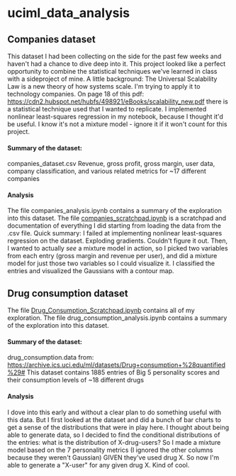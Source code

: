 # uciml_data_analysis

## Companies dataset
This dataset I had been collecting on the side for the past few weeks and haven't had a chance to dive deep into it. This project looked like a perfect opportunity to combine the statistical techniques we've learned in class with a sideproject of mine. A little background: The Universal Scalability Law is a new theory of how systems scale. I'm trying to apply it to technology companies. On page 18 of this pdf: https://cdn2.hubspot.net/hubfs/498921/eBooks/scalability_new.pdf there is a statistical technique used that I wanted to replicate. I implemented nonlinear least-squares regression in my notebook, because I thought it'd be useful. I know it's not a mixture model - ignore it if it won't count for this project.


#### Summary of the dataset: 
companies_dataset.csv
Revenue, gross profit, gross margin, user data, company classification, and various related metrics for ~17 different companies

#### Analysis
The file companies_analysis.ipynb contains a summary of the exploration into this dataset.
The file [companies_scratchpad.ipynb](https://github.com/kambielawski/uciml_data_analysis/blob/master/companies_scratchpad.ipynb) is a scratchpad and documentation of everything I did starting from loading the data from the .csv file. 
Quick summary:
I failed at implementing nonlinear least-squares regression on the dataset. Exploding gradients. Couldn't figure it out. Then, I wanted to actually *see* a mixture model in action, so I picked two variables from each entry (gross margin and revenue per user), and did a mixture model for just those two variables so I could visualize it. I classified the entries and visualized the Gaussians with a contour map.


## Drug consumption dataset
The file [Drug_Consumption_Scratchpad.ipynb](https://github.com/kambielawski/uciml_data_analysis/blob/master/Drug_Consumption_Scratchpad.ipynb) contains all of my exploration. 
The file drug_consumption_analysis.ipynb contains a summary of the exploration into this dataset.
#### Summary of the dataset:
drug_consumption.data
from: https://archive.ics.uci.edu/ml/datasets/Drug+consumption+%28quantified%29#
This dataset contains 1885 entries of Big 5 personality scores and their consumption levels of ~18 different drugs

#### Analysis
I dove into this early and without a clear plan to do something useful with this data. But I first looked at the dataset and did a bunch of bar charts to get a sense of the distributions that were in play here. I thought about being able to generate data, so I decided to find the conditional distributions of the entries: what is the distribution of X-drug-users? So I made a mixture model based on the 7 personality metrics (I ignored the other columns because they weren't Gaussian) GIVEN they've used drug X. So now I'm able to generate a "X-user" for any given drug X. Kind of cool. 
